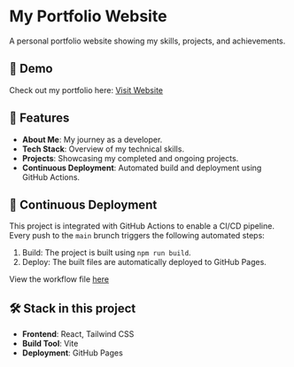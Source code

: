 # My Portfolio Website
A personal portfolio website showing my skills, projects, and achievements.

## 💫 Demo
Check out my portfolio here: [Visit Website](https://tae-uni.github.io/)

## 🚀 Features
- **About Me**: My journey as a developer.
- **Tech Stack**: Overview of my technical skills.
- **Projects**: Showcasing my completed and ongoing projects.
- **Continuous Deployment**: Automated build and deployment using GitHub Actions.

## 🔄 Continuous Deployment
This project is integrated with GitHub Actions to enable a CI/CD pipeline. Every push to the `main` brunch triggers the following automated steps:
1. Build: The project is built using `npm run build`.
2. Deploy: The built files are automatically deployed to GitHub Pages.

View the workflow file [here](.github/workflows/deploy.yml)

## 🛠️ Stack in this project
- **Frontend**: React, Tailwind CSS
- **Build Tool**: Vite
- **Deployment**: GitHub Pages
